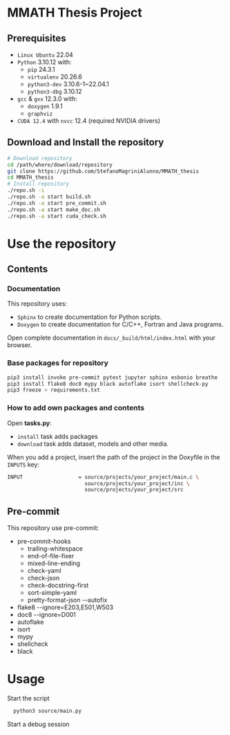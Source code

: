 # MMATH Thesis Project

## Prerequisites
- `Linux Ubuntu` 22.04
- `Python` 3.10.12 with:
  - `pip` 24.3.1
  - `virtualenv` 20.26.6
  - `python3-dev` 3.10.6-1~22.04.1
  - `python3-dbg` 3.10.12
- `gcc` & `gxx` 12.3.0 with:
  - `doxygen` 1.9.1
  - `graphviz`
- `CUDA 12.4` with `nvcc` 12.4 (required NVIDIA drivers)

## Download and Install the repository
```bash
# Download repository
cd /path/where/download/repository
git clone https://github.com/StefanoMagriniAlunno/MMATH_thesis
cd MMATH_thesis
# Install repository
./repo.sh -i
./repo.sh -a start build.sh
./repo.sh -a start pre_commit.sh
./repo.sh -a start make_doc.sh
./repo.sh -a start cuda_check.sh
```

# Use the repository

## Contents
### Documentation
This repository uses:
- `Sphinx` to create documentation for Python scripts.
- `Doxygen` to create documentation for C/C++, Fortran and Java programs.

Open complete documentation in `docs/_build/html/index.html` with your browser.
### Base packages for repository
```bash
pip3 install invoke pre-commit pytest jupyter sphinx esbonio breathe
pip3 install flake8 doc8 mypy black autoflake isort shellcheck-py
pip3 freeze > requirements.txt
```
### How to add own packages and contents
Open **tasks.py**:
- `install` task adds packages
- `download` task adds dataset, models and other media.

When you add a project, insert the path of the project in the Doxyfile in the `INPUTS` key:
```bash
INPUT                  = source/projects/your_project/main.c \
                         source/projects/your_project/inc \
                         source/projects/your_project/src
```

## Pre-commit

This repository use pre-commit:
- pre-commit-hooks
  - trailing-whitespace
  - end-of-file-fixer
  - mixed-line-ending
  - check-yaml
  - check-json
  - check-docstring-first
  - sort-simple-yaml
  - pretty-format-json --autofix
- flake8 --ignore=E203,E501,W503
- doc8 --ignore=D001
- autoflake
- isort
- mypy
- shellcheck
- black

# Usage
Start the script
```bash
  python3 source/main.py
```

Start a debug session
```bash
```
